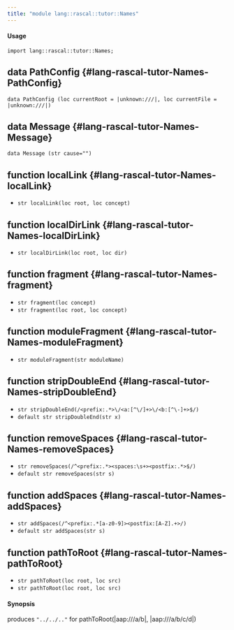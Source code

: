 ```yaml
---
title: "module lang::rascal::tutor::Names"
---
```


#### Usage

`import lang::rascal::tutor::Names;`


## data PathConfig {#lang-rascal-tutor-Names-PathConfig}

```rascal
data PathConfig (loc currentRoot = |unknown:///|, loc currentFile = |unknown:///|)
```

## data Message {#lang-rascal-tutor-Names-Message}

```rascal
data Message (str cause="")
```

## function localLink {#lang-rascal-tutor-Names-localLink}

* ``str localLink(loc root, loc concept)``

## function localDirLink {#lang-rascal-tutor-Names-localDirLink}

* ``str localDirLink(loc root, loc dir)``

## function fragment {#lang-rascal-tutor-Names-fragment}

* ``str fragment(loc concept)``
* ``str fragment(loc root, loc concept)``

## function moduleFragment {#lang-rascal-tutor-Names-moduleFragment}

* ``str moduleFragment(str moduleName)``

## function stripDoubleEnd {#lang-rascal-tutor-Names-stripDoubleEnd}

* ``str stripDoubleEnd(/<prefix:.*>\/<a:[^\/]+>\/<b:[^\-]+>$/)``
* ``default str stripDoubleEnd(str x)``

## function removeSpaces {#lang-rascal-tutor-Names-removeSpaces}

* ``str removeSpaces(/^<prefix:.*><spaces:\s+><postfix:.*>$/)``
* ``default str removeSpaces(str s)``

## function addSpaces {#lang-rascal-tutor-Names-addSpaces}

* ``str addSpaces(/^<prefix:.*[a-z0-9]><postfix:[A-Z].+>/)``
* ``default str addSpaces(str s)``

## function pathToRoot {#lang-rascal-tutor-Names-pathToRoot}

* ``str pathToRoot(loc root, loc src)``
* ``str pathToRoot(loc root, loc src)``

#### Synopsis

produces `"../../.."` for pathToRoot(|aap:///a/b|, |aap:///a/b/c/d|)  

